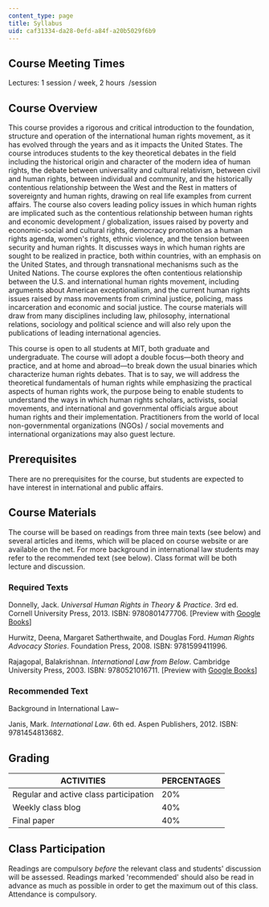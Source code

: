 ```yaml
---
content_type: page
title: Syllabus
uid: caf31334-da28-0efd-a84f-a20b5029f6b9
---
```


Course Meeting Times
--------------------

Lectures: 1 session / week, 2 hours  /session

Course Overview
---------------

This course provides a rigorous and critical introduction to the foundation, structure and operation of the international human rights movement, as it has evolved through the years and as it impacts the United States. The course introduces students to the key theoretical debates in the field including the historical origin and character of the modern idea of human rights, the debate between universality and cultural relativism, between civil and human rights, between individual and community, and the historically contentious relationship between the West and the Rest in matters of sovereignty and human rights, drawing on real life examples from current affairs. The course also covers leading policy issues in which human rights are implicated such as the contentious relationship between human rights and economic development / globalization, issues raised by poverty and economic-social and cultural rights, democracy promotion as a human rights agenda, women's rights, ethnic violence, and the tension between security and human rights. It discusses ways in which human rights are sought to be realized in practice, both within countries, with an emphasis on the United States, and through transnational mechanisms such as the United Nations. The course explores the often contentious relationship between the U.S. and international human rights movement, including arguments about American exceptionalism, and the current human rights issues raised by mass movements from criminal justice, policing, mass incarceration and economic and social justice. The course materials will draw from many disciplines including law, philosophy, international relations, sociology and political science and will also rely upon the publications of leading international agencies.

This course is open to all students at MIT, both graduate and undergraduate. The course will adopt a double focus—both theory and practice, and at home and abroad—to break down the usual binaries which characterize human rights debates. That is to say, we will address the theoretical fundamentals of human rights while emphasizing the practical aspects of human rights work, the purpose being to enable students to understand the ways in which human rights scholars, activists, social movements, and international and governmental officials argue about human rights and their implementation. Practitioners from the world of local non-governmental organizations (NGOs) / social movements and international organizations may also guest lecture.

Prerequisites
-------------

There are no prerequisites for the course, but students are expected to have interest in international and public affairs.

Course Materials
----------------

The course will be based on readings from three main texts (see below) and several articles and items, which will be placed on course website or are available on the net. For more background in international law students may refer to the recommended text (see below). Class format will be both lecture and discussion.

### Required Texts

Donnelly, Jack. _Universal Human Rights in Theory & Practice_. 3rd ed. Cornell University Press, 2013. ISBN: 9780801477706. \[Preview with [Google Books](http://books.google.com/books?id=3gVCY1P7e4MC&pg=PAfrontcover)\]

Hurwitz, Deena, Margaret Satherthwaite, and Douglas Ford. _Human Rights Advocacy Stories_. Foundation Press, 2008. ISBN: 9781599411996.

Rajagopal, Balakrishnan. _International Law from Below_. Cambridge University Press, 2003. ISBN: 9780521016711. \[Preview with [Google Books](http://books.google.com/books?id=k0Xv2IFGCAoC&pg=PAfrontcover)\]

### Recommended Text

Background in International Law–

Janis, Mark. _International Law_. 6th ed. Aspen Publishers, 2012. ISBN: 9781454813682.

Grading
-------

| ACTIVITIES | PERCENTAGES |
| --- | --- |
| Regular and active class participation | 20% |
| Weekly class blog | 40% |
| Final paper | 40% 

Class Participation
-------------------

Readings are compulsory _before_ the relevant class and students' discussion will be assessed. Readings marked 'recommended' should also be read in advance as much as possible in order to get the maximum out of this class. Attendance is compulsory.